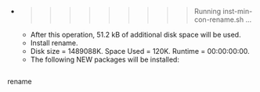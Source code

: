 * >>>>>>>>> Running inst-min-con-rename.sh ...
  * After this operation, 51.2 kB of additional disk space will be used.
  * Install rename.
  * Disk size = 1489088K. Space Used = 120K. Runtime = 00:00:00:00.
  * The following NEW packages will be installed:
  ```bash
rename
  ```
